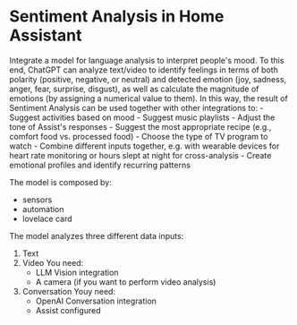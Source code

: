 # Sentiment Analysis in Home Assistant

Integrate a model for language analysis to interpret people's mood.
To this end, ChatGPT can analyze text/video to identify feelings in terms of both polarity (positive, negative, or neutral) and detected emotion (joy, sadness, anger, fear, surprise, disgust), as well as calculate the magnitude of emotions (by assigning a numerical value to them).
In this way, the result of Sentiment Analysis can be used together with other integrations to:
    - Suggest activities based on mood
    - Suggest music playlists
    - Adjust the tone of Assist's responses
    - Suggest the most appropriate recipe (e.g., comfort food vs. processed food)
    - Choose the type of TV program to watch
    - Combine different inputs together, e.g. with wearable devices for heart rate monitoring or hours slept at night for cross-analysis
    - Create emotional profiles and identify recurring patterns

The model is composed by:
- sensors
- automation
- lovelace card

The model analyzes three different data inputs:
1) Text
2) Video
   You need:
   - LLM Vision integration
   - A camera (if you want to perform video analysis)
3) Conversation
   Youy need:
   - OpenAI Conversation integration
   - Assist configured
